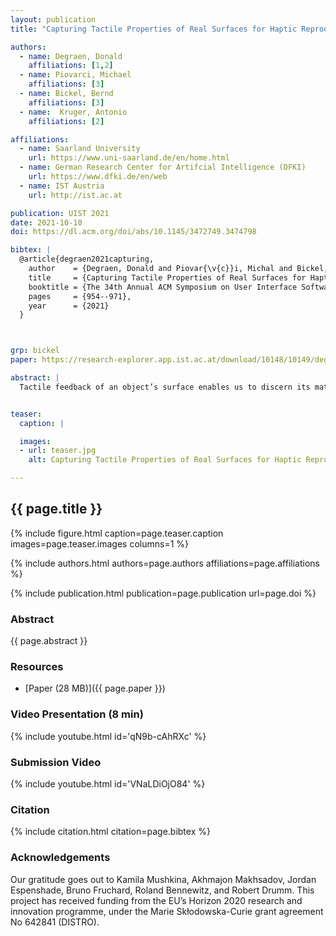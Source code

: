```yaml
---
layout: publication
title: "Capturing Tactile Properties of Real Surfaces for Haptic Reproduction"

authors:
  - name: Degraen, Donald
    affiliations: [1,2]
  - name: Piovarci, Michael
    affiliations: [3]
  - name: Bickel, Bernd
    affiliations: [3]
  - name:  Kruger, Antonio
    affiliations: [2]

affiliations:
  - name: Saarland University 
    url: https://www.uni-saarland.de/en/home.html
  - name: German Research Center for Artifcial Intelligence (DFKI)
    url: https://www.dfki.de/en/web	
  - name: IST Austria
    url: http://ist.ac.at

publication: UIST 2021
date: 2021-10-10
doi: https://dl.acm.org/doi/abs/10.1145/3472749.3474798

bibtex: |
  @article{degraen2021capturing,
    author    = {Degraen, Donald and Piovar{\v{c}}i, Michal and Bickel, Bernd and Kr{\"u}ger, Antonio},
    title     = {Capturing Tactile Properties of Real Surfaces for Haptic Reproduction},
    booktitle = {The 34th Annual ACM Symposium on User Interface Software and Technology},
    pages     = {954--971},
    year      = {2021}
  }



grp: bickel
paper: https://research-explorer.app.ist.ac.at/download/10148/10149/degraen-UIST2021_Texture_Appropriation_CR_preprint.pdf

abstract: |
  Tactile feedback of an object’s surface enables us to discern its material properties and affordances. This understanding is used in digital fabrication processes by creating objects with high-resolution surface variations to influence a user’s tactile perception. As the design of such surface haptics commonly relies on knowledge from real-life experiences, it is unclear how to adapt this information for digital design methods. In this work, we investigate replicating the haptics of real materials. Using an existing process for capturing an object’s microgeometry, we digitize and reproduce the stable surface information of a set of 15 fabric samples. In a psychophysical experiment, we evaluate the tactile qualities of our set of original samples and their replicas. From our results, we see that direct reproduction of surface variations is able to influence different psychophysical dimensions of the tactile perception of surface textures. While the fabrication process did not preserve all properties, our approach underlines that replication of surface microgeometries benefits fabrication methods in terms of haptic perception by covering a large range of tactile variations. Moreover, by changing the surface structure of a single fabricated material, its material perception can be influenced. We conclude by proposing strategies for capturing and reproducing digitized textures to better resemble the perceived haptics of the originals.


teaser:
  caption: |

  images:
  - url: teaser.jpg
    alt: Capturing Tactile Properties of Real Surfaces for Haptic Reproduction (Teaser Image)

---
```


## {{ page.title }}

{% include figure.html caption=page.teaser.caption images=page.teaser.images columns=1 %}

{% include authors.html authors=page.authors affiliations=page.affiliations %}

{% include publication.html publication=page.publication url=page.doi %}

### Abstract

{{ page.abstract }}

### Resources

* [Paper (28 MB)]({{ page.paper }})

<!--
* [Official publisher page]({{page.doi}}) &nbsp; [![ACM](ACM_logo.svg){: width="40x"}]({{page.doi}})
-->

### Video Presentation (8 min)

{% include youtube.html id='qN9b-cAhRXc' %}

### Submission Video

{% include youtube.html id='VNaLDiOjO84' %}

### Citation

{% include citation.html citation=page.bibtex %}


### Acknowledgements
Our gratitude goes out to Kamila Mushkina, Akhmajon Makhsadov, Jordan Espenshade, Bruno Fruchard, Roland Bennewitz, and Robert Drumm. This project has received funding from the EU’s Horizon 2020 research and innovation programme, under the Marie Skłodowska-Curie grant agreement No 642841 (DISTRO).


